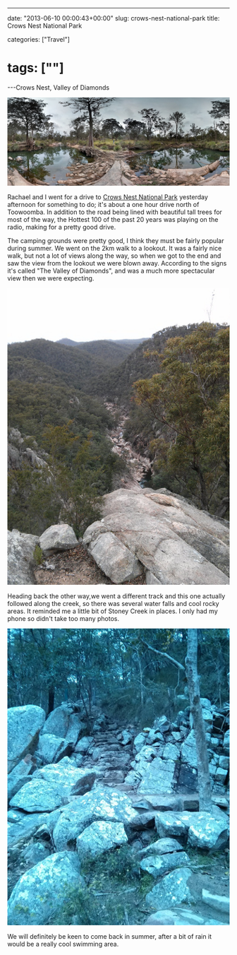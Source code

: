 ---

date: "2013-06-10 00:00:43+00:00"
slug: crows-nest-national-park
title: Crows Nest National Park

categories: ["Travel"]
# tags: [""]
---Crows Nest, Valley of Diamonds

![Crows Nest](pano_20130609_152124.jpg)

Rachael and I went for a drive to [Crows Nest National Park](http://www.nprsr.qld.gov.au/parks/crows-nest/) yesterday afternoon for something to do; it's about a one hour drive north of Toowoomba. In addition to the road being lined with beautiful tall trees for most of the way, the Hottest 100 of the past 20 years was playing on the radio, making for a pretty good drive.

The camping grounds were pretty good, I think they must be fairly popular during summer. We went on the 2km walk to a lookout. It was a fairly nice walk, but not a lot of views along the way, so when we got to the end and saw the view from the lookout we were blown away. According to the signs it's called "The Valley of Diamonds", and was a much more spectacular view then we were expecting.

![valley_of_diamonds](valley_of_diamonds.jpg)

Heading back the other way,we went a different track and this one actually followed along the creek, so there was several water falls and cool rocky areas. It reminded me a little bit of Stoney Creek in places. I only had my phone so didn't take too many photos.

![water_hole](water_hole.jpg)

We will definitely be keen to come back in summer, after a bit of rain it would be a really cool swimming area.




